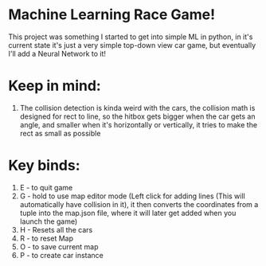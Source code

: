 # Machine Learning Race Game!

This project was something I started to get into simple ML in python, in it's current state it's just a very simple top-down view car game, but eventually I'll add a Neural Network to it!

# Keep in mind:

1. The collision detection is kinda weird with the cars, the collision math is designed for rect to line, so the hitbox gets bigger when the car gets an angle, and smaller when it's horizontally or vertically, it tries to make the rect as small as possible

# Key binds:

1. E - to quit game 
2. G - hold to use map editor mode (Left click for adding lines (This will automatically have collision in it), it then converts the coordinates from a tuple into the map.json file, where it will later get added when you launch the game)
3. H - Resets all the cars
4. R - to reset Map 
5. O - to save current map 
6. P - to create car instance 